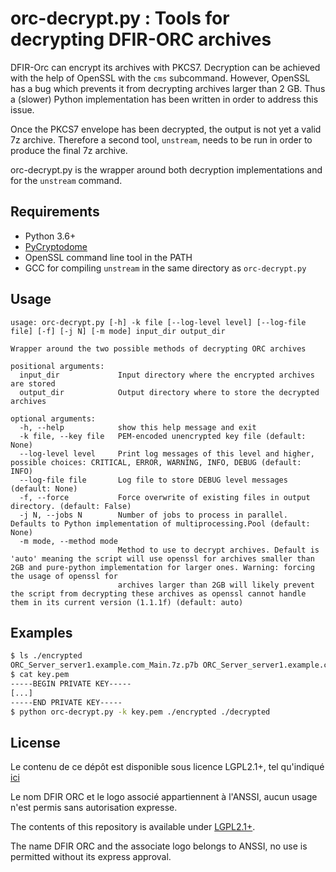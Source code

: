 # orc-decrypt.py : Tools for decrypting DFIR-ORC archives

DFIR-Orc can encrypt its archives with PKCS7. Decryption can be achieved with the help of OpenSSL with the `cms` 
subcommand. However, OpenSSL has a bug which prevents it from decrypting archives larger than 2 GB. Thus a (slower) Python
implementation has been written in order to address this issue.

Once the PKCS7 envelope has been decrypted, the output is not yet a valid 7z archive. Therefore a second tool, `unstream`, 
needs to be run in order to produce the final 7z archive. 

orc-decrypt.py is the wrapper around both decryption implementations and for the `unstream` command.

## Requirements
- Python 3.6+
- [PyCryptodome](https://www.pycryptodome.org/en/latest/)
- OpenSSL command line tool in the PATH
- GCC for compiling `unstream` in the same directory as `orc-decrypt.py`

## Usage
```
usage: orc-decrypt.py [-h] -k file [--log-level level] [--log-file file] [-f] [-j N] [-m mode] input_dir output_dir

Wrapper around the two possible methods of decrypting ORC archives

positional arguments:
  input_dir             Input directory where the encrypted archives are stored
  output_dir            Output directory where to store the decrypted archives

optional arguments:
  -h, --help            show this help message and exit
  -k file, --key file   PEM-encoded unencrypted key file (default: None)
  --log-level level     Print log messages of this level and higher, possible choices: CRITICAL, ERROR, WARNING, INFO, DEBUG (default: INFO)
  --log-file file       Log file to store DEBUG level messages (default: None)
  -f, --force           Force overwrite of existing files in output directory. (default: False)
  -j N, --jobs N        Number of jobs to process in parallel. Defaults to Python implementation of multiprocessing.Pool (default: None)
  -m mode, --method mode
                        Method to use to decrypt archives. Default is 'auto' meaning the script will use openssl for archives smaller than 2GB and pure-python implementation for larger ones. Warning: forcing the usage of openssl for
                        archives larger than 2GB will likely prevent the script from decrypting these archives as openssl cannot handle them in its current version (1.1.1f) (default: auto)
```

## Examples
```bash
$ ls ./encrypted
ORC_Server_server1.example.com_Main.7z.p7b ORC_Server_server1.example.com_Hives.7z.p7b
$ cat key.pem
-----BEGIN PRIVATE KEY-----
[...]
-----END PRIVATE KEY-----
$ python orc-decrypt.py -k key.pem ./encrypted ./decrypted
```

## License
Le contenu de ce dépôt est disponible sous licence LGPL2.1+, tel qu'indiqué [ici](LICENSE.txt)

Le nom DFIR ORC et le logo associé appartiennent à l'ANSSI, aucun usage n'est permis sans autorisation expresse.

The contents of this repository is available under [LGPL2.1+](LICENSE.txt). 

The name DFIR ORC and the associate logo belongs to ANSSI, no use is permitted without its express approval.
